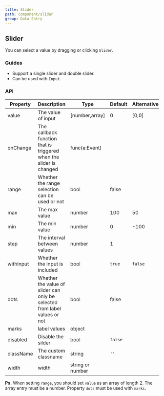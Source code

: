 ```yaml
---
title: Slider
path: component/slider
group: Data Entry
---
```


## Slider

You can select a value by dragging or clicking `Slider`.

### Guides

- Support a single slider and double slider.
- Can be used with `Input`.

### API

| Property  | Description                                                               | Type             | Default | Alternative | Required |
| --------- | ------------------------------------------------------------------------- | ---------------- | ------- | ----------- | -------- |
| value     | The value of input                                                        | [number,array]   | 0       | [0,0]       | yes      |
| onChange  | The callback function that is triggered when the slider is changed        | func(e:Event)    |         |             | no       |
| range     | Whether the range selection can be used or not                            | bool             | false   |             | no       |
| max       | The max value                                                             | number           | 100     | 50          | no       |
| min       | The min value                                                             | number           | 0       | -100        | no       |
| step      | The interval between values                                               | number           | 1       |             | no       |
| withInput | Whether the input is included                                             | bool             | `true`  | `false`     | no       |
| dots      | Whether the value of slider can only be selected from label values or not | bool             | false   |             | no       |
| marks     | label values                                                              | object           |         |             | no       |
| disabled  | Disable the silder                                                        | bool             | `false` |             | no       |
| className | The custom classname                                                      | string           | `''`    |             | no       |
| width     | width                                                                     | string or number |         |             | no 否    |

**Ps.** When setting `range`, you should set `value` as an array of length 2. The array entry must be a number. Property `dots` must be used with `marks`.
